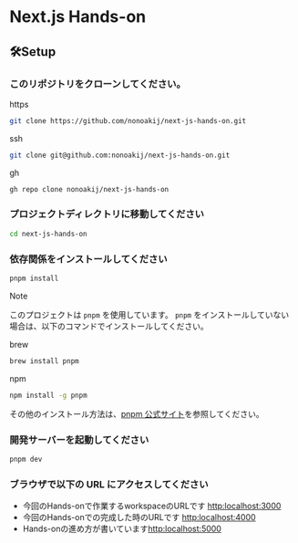 # Next.js Hands-on

## 🛠️Setup

### このリポジトリをクローンしてください。

https

``` bash
git clone https://github.com/nonoakij/next-js-hands-on.git
```

ssh

``` bash
git clone git@github.com:nonoakij/next-js-hands-on.git
```

gh

``` bash
gh repo clone nonoakij/next-js-hands-on
```

### プロジェクトディレクトリに移動してください

``` bash
cd next-js-hands-on
```

### 依存関係をインストールしてください

``` bash
pnpm install
```

> [!NOTE]
> このプロジェクトは `pnpm` を使用しています。
> `pnpm` をインストールしていない場合は、以下のコマンドでインストールしてください。
>
> brew
>
> ``` bash
> brew install pnpm
> ```
>
> npm
>
> ``` bash
> npm install -g pnpm
> ```
> 
> その他のインストール方法は、[pnpm 公式サイト](https://pnpm.io/ja/installation)を参照してください。

### 開発サーバーを起動してください

``` bash
pnpm dev
```

### ブラウザで以下の URL にアクセスしてください

- 今回のHands-onで作業するworkspaceのURLです [http:localhost:3000](http:localhost:3000)
- 今回のHands-onでの完成した時のURLです [http:localhost:4000](http:localhost:4000)
- Hands-onの進め方が書いています[http:localhost:5000](http:localhost:5000)
